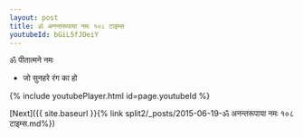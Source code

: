 ```yaml
---
layout: post
title: ॐ अनन्तरूपाया नमः १०८ टाइम्स
youtubeId: bGiL5fJDeiY
---
```

 
 
 ॐ पीतात्मने नमः  
 
 -  जो सुनहरे रंग का हो 
 
  
 
  
 
 
 
 
 
 


{% include youtubePlayer.html id=page.youtubeId %}
 
[Next]({{ site.baseurl }}{% link  split2/_posts/2015-06-19-ॐ अनन्तरूपाया नमः १०८ टाइम्स.md%})
 

